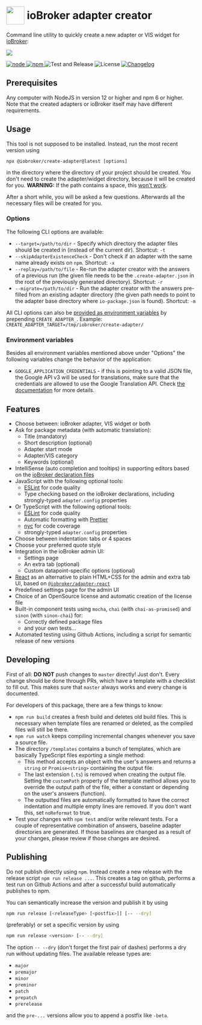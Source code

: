 # <img src="adapter-creator.png" width="48" height="48" style="vertical-align: middle" />&nbsp;<span style="vertical-align: middle">ioBroker adapter creator</span>

Command line utility to quickly create a new adapter or VIS widget for [ioBroker](https://github.com/ioBroker):

<img src="docs/screenshot.png">

[
![node](https://img.shields.io/node/v/@iobroker/create-adapter.svg)
![npm](https://img.shields.io/npm/v/@iobroker/create-adapter.svg)
](https://www.npmjs.com/package/@iobroker/create-adapter)
![Test and Release](https://github.com/ioBroker/create-adapter/workflows/Test%20and%20Release/badge.svg)
![License](https://img.shields.io/npm/l/@iobroker/create-adapter.svg)
[
![Changelog](https://img.shields.io/badge/read-Changelog-blue.svg)
](CHANGELOG.md)

## Prerequisites

Any computer with NodeJS in version 12 or higher and npm 6 or higher. Note that the created adapters or ioBroker itself may have different requirements.

## Usage

This tool is not supposed to be installed. Instead, run the most recent version using

```
npx @iobroker/create-adapter@latest [options]
```

in the directory where the directory of your project should be created. You don't need to create the adapter/widget directory, because it will be created for you.
**WARNING:** If the path contains a space, this [won't work](https://github.com/npm/npx/issues/14).

After a short while, you will be asked a few questions. Afterwards all the necessary files will be created for you.

### Options

The following CLI options are available:

-   `--target=/path/to/dir` - Specify which directory the adapter files should be created in (instead of the current dir). Shortcut: `-t`
-   `--skipAdapterExistenceCheck` - Don't check if an adapter with the same name already exists on `npm`. Shortcut: `-x`
-   `--replay=/path/to/file` - Re-run the adapter creator with the answers of a previous run (the given file needs to be the `.create-adapter.json` in the root of the previously generated directory). Shortcut: `-r`
-   `--migrate=/path/to/dir` - Run the adapter creator with the answers pre-filled from an existing adapter directory (the given path needs to point to the adapter base directory where `io-package.json` is found). Shortcut: `-m`

All CLI options can also be [provided as environment variables](https://yargs.js.org/docs/#api-reference-envprefix) by prepending `CREATE_ADAPTER_`. Example: `CREATE_ADAPTER_TARGET=/tmp/iobroker/create-adapter/`

### Environment variables

Besides all environment variables mentioned above under "Options" the following variables change the behavior of the application:

-   `GOOGLE_APPLICATION_CREDENTIALS` - if this is pointing to a valid JSON file, the Google API v3 will be used for translations, make sure that the credentials are allowed to use the Google Translation API. Check [the documentation](https://cloud.google.com/translate/docs/setup) for more details.

## Features

-   Choose between: ioBroker adapter, VIS widget or both
-   Ask for package metadata (with automatic translation):
    -   Title (mandatory)
    -   Short description (optional)
    -   Adapter start mode
    -   Adapter/VIS category
    -   Keywords (optional)
-   IntelliSense (auto completion and tooltips) in supporting editors based on the [ioBroker declaration files](https://www.npmjs.com/package/@types/iobroker)
-   JavaScript with the following optional tools:
    -   [ESLint](https://github.com/eslint/eslint) for code quality
    -   Type checking based on the ioBroker declarations, including strongly-typed `adapter.config` properties
-   Or TypeScript with the following optional tools:
    -   [ESLint](https://github.com/eslint/eslint) for code quality
    -   Automatic formatting with [Prettier](https://github.com/prettier/prettier/)
    -   [nyc](https://github.com/istanbuljs/nyc) for code coverage
    -   strongly-typed `adapter.config` properties
-   Choose between indentation: tabs or 4 spaces
-   Choose your preferred quote style
-   Integration in the ioBroker admin UI:
    -   Settings page
    -   An extra tab (optional)
    -   Custom datapoint-specific options (optional)
-   [React](https://reactjs.org/) as an alternative to plain HTML+CSS for the admin and extra tab UI, based on [`@iobroker/adapter-react`](https://github.com/ioBroker/adapter-react/)
-   Predefined settings page for the admin UI
-   Choice of an OpenSource license and automatic creation of the license file
-   Built-in component tests using `mocha`, `chai` (with `chai-as-promised`) and `sinon` (with `sinon-chai`) for:
    -   Correctly defined package files
    -   and your own tests...
-   Automated testing using Github Actions, including a script for semantic release of new versions

## Developing

First of all: **DO NOT** push changes to `master` directly! Just don't. Every change should be done through PRs, which have a template with a checklist to fill out.
This makes sure that `master` always works and every change is documented.

For developers of this package, there are a few things to know:

-   `npm run build` creates a fresh build and deletes old build files. This is necessary when template files are renamed or deleted, as the compiled files will still be there.
-   `npm run watch` keeps compiling incremental changes whenever you save a source file.
-   The directory `/templates` contains a bunch of templates, which are basically TypeScript files exporting a single method:
    -   This method accepts an object with the user's answers and returns a `string` or `Promise<string>` containing the output file.
    -   The last extension (`.ts`) is removed when creating the output file. Setting the `customPath` property of the template method allows you to override the output path of the file, either a constant or depending on the user's answers (function).
    -   The outputted files are automatically formatted to have the correct indentation and multiple empty lines are removed. If you don't want this, set `noReformat` to true.
-   Test your changes with `npm test` and/or write relevant tests. For a couple of representative combination of answers, baseline adapter directories are generated. If those baselines are changed as a result of your changes, please review if those changes are desired.

## Publishing

Do not publish directly using `npm`. Instead create a new release with the release script `npm run release ...`. This creates a tag on github, performs a test run on Github Actions and after a successful build automatically publishes to npm.

You can semantically increase the version and publish it by using

```bash
npm run release [<releaseType> [<postfix>]] [-- --dry]
```

(preferably) or set a specific version by using

```bash
npm run release <version> [-- --dry]
```

The option `-- --dry` (don't forget the first pair of dashes) performs a dry run without updating files.
The available release types are:

-   `major`
-   `premajor`
-   `minor`
-   `preminor`
-   `patch`
-   `prepatch`
-   `prerelease`

and the `pre-...` versions allow you to append a postfix like `-beta`.
